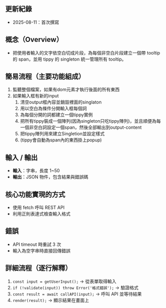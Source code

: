## 更新紀錄
- 2025-08-11：首次撰寫

## 概念（Overview）
- 把使用者輸入的文字依空白切成片段，為每個非空白片段建立一個帶 tooltip 的 span，並用 tippy 的 singleton 統一管理所有 tooltip。

## 簡易流程（主要功能組成）
1. 監聽整個檔案，如果有dom元素才執行後面的所有東西
2. 如果輸入框有新的input
   1. 清空output框內容並銷毀裡面的singlaton
   2. 用以空白為條件分開輸入框每個詞
   3. 為每個分開的詞都建立一個tippy實例
   4. 把所有tippy裝成一個陣列(因為singleton只吃tippy陣列)，並且順便為每一個非空白詞設定一個span，然後全部輸出到output-content
   5. 把tippy陣列用來建立Singletion並設定樣式
   6. (tippy會自動為span內的東西掛上popup)

## 輸入 / 輸出
- **輸入**：字串，長度 1~50
- **輸出**：JSON 物件，包含結果與錯誤碼

## 核心功能實現的方式
- 使用 fetch 呼叫 REST API
- 利用正則表達式檢查輸入格式

## 錯誤
- API timeout 時重試 3 次
- 輸入為空字串時直接回傳錯誤 
## 詳細流程（逐行解釋）
1. `const input = getUserInput();` → 從表單取得輸入
2. `if (!validate(input)) throw Error('格式錯誤');` → 驗證格式
3. `const result = await callAPI(input);` → 呼叫 API 並等待結果
4. `render(result);` → 顯示結果在畫面上
